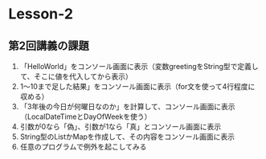 # Lesson-2
## 第2回講義の課題
1. 「HelloWorld」をコンソール画面に表示（変数greetingをString型で定義して、そこに値を代入してから表示）
2. 1～10まで足した結果」をコンソール画面に表示（for文を使って4行程度に収める）
3. 「3年後の今日が何曜日なのか」を計算して、コンソール画面に表示（LocalDateTimeとDayOfWeekを使う）
4. 引数が0なら「偽」、引数が1なら「真」とコンソール画面に表示
5. String型のListかMapを作成して、その内容をコンソール画面に表示
6. 任意のプログラムで例外を起こしてみる
